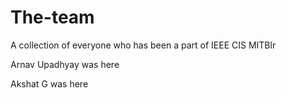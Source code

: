 # The-team
A collection of everyone who has been a part of IEEE CIS MITBlr

Arnav Upadhyay was here

Akshat G was here
